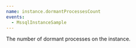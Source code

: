 ```yaml
---
name: instance.dormantProcessesCount
events:
  - MssqlInstanceSample
---
```


The number of dormant processes on the instance.